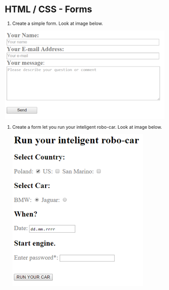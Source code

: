 # HTML / CSS - Forms

1. Create a simple form. Look at image below.

  ![Simple form](images/form1.png)
  
1. Create a form let you run your inteligent robo-car. Look at image below.
  
    ![Run your car - form number2](images/form2.png)